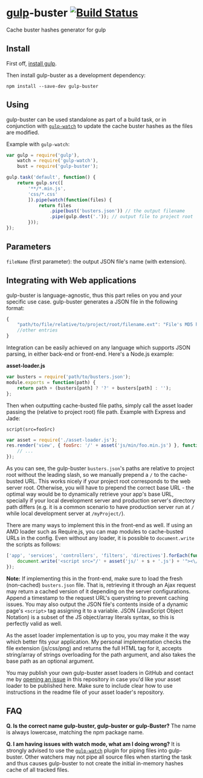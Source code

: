 # [gulp](https://github.com/gulpjs/gulp/)-buster [![Build Status](https://travis-ci.org/UltCombo/gulp-buster.png?branch=master)](https://travis-ci.org/UltCombo/gulp-buster)

Cache buster hashes generator for gulp

## Install

First off, [install gulp](https://github.com/gulpjs/gulp/blob/master/docs/getting-started.md).

Then install gulp-buster as a development dependency:

```
npm install --save-dev gulp-buster
```

## Using

gulp-buster can be used standalone as part of a build task, or in conjunction with [`gulp-watch`](https://npmjs.org/package/gulp-watch) to update the cache buster hashes as the files are modified.

Example with `gulp-watch`:

```js
var gulp = require('gulp'),
	watch = require('gulp-watch'),
	bust = require('gulp-buster');

gulp.task('default', function() {
	return gulp.src([
		'**/*.min.js',
		'css/*.css'
		]).pipe(watch(function(files) {
			return files
				.pipe(bust('busters.json')) // the output filename
				.pipe(gulp.dest('.')); // output file to project root
		}));
});
```

## Parameters

`fileName` (first parameter): the output JSON file's name (with extension).

## Integrating with Web applications

gulp-buster is language-agnostic, thus this part relies on you and your specific use case. gulp-buster generates a JSON file in the following format:

```js
{
	"path/to/file/relative/to/project/root/filename.ext": "File's MD5 hash",
	//other entries
}
```

Integration can be easily achieved on any language which supports JSON parsing, in either back-end or front-end. Here's a Node.js example:

**asset-loader.js**
```js
var busters = require('path/to/busters.json');
module.exports = function(path) {
	return path + (busters[path] ? '?' + busters[path] : '');
};
```

Then when outputting cache-busted file paths, simply call the asset loader passing the (relative to project root) file path. Example with Express and Jade:

```jade
script(src=fooSrc)
```

```js
var asset = require('./asset-loader.js');
res.render('view', { fooSrc: '/' + asset('js/min/foo.min.js') }, function(err, html) {
	// ...
});
```

As you can see, the gulp-buster `busters.json`'s paths are relative to project root without the leading slash, so we manually prepend a `/` to the cache-busted URL. This works nicely if your project root corresponds to the web server root. Otherwise, you will have to prepend the correct base URL - the optimal way would be to dynamically retrieve your app's base URL, specially if your local development server and production server's directory path differs (e.g. it is a common scenario to have production server run at `/` while local development server at `/myProject/`).

There are many ways to implement this in the front-end as well. If using an AMD loader such as Require.js, you can map modules to cache-busted URLs in the config. Even without any loader, it is possible to `document.write` the scripts as follows:

```js
['app', 'services', 'controllers', 'filters', 'directives'].forEach(function(s) {
	document.write('<script src="/' + asset('js/' + s + '.js') + '"><\/script>');
});
```

**Note:** If implementing this in the front-end, make sure to load the fresh (non-cached) `busters.json` file. That is, retrieving it through an Ajax request may return a cached version of it depending on the server configurations. Append a timestamp to the request URL's querystring to prevent caching issues. You may also output the JSON file's contents inside of a dynamic page's `<script>` tag assigning it to a variable. JSON (JavaScript Object Notation) is a subset of the JS object/array literals syntax, so this is perfectly valid as well.

As the asset loader implementation is up to you, you may make it the way which better fits your application. My personal implementation checks the file extension (js/css/png) and returns the full HTML tag for it, accepts string/array of strings overloading for the path argument, and also takes the base path as an optional argument.

You may publish your own gulp-buster asset loaders in GitHub and contact me by [opening an issue](https://github.com/UltCombo/gulp-buster/issues/new) in this repository in case you'd like your asset loader to be published here. Make sure to include clear how to use instructions in the readme file of your asset loader's repository.

## FAQ

**Q. Is the correct name gulp-buster, gulp-buster or gulp-Buster?**
The name is always lowercase, matching the npm package name.

**Q. I am having issues with watch mode, what am I doing wrong?**
It is strongly advised to use the [`gulp-watch`](https://npmjs.org/package/gulp-watch) plugin for piping files into gulp-buster. Other watchers may not pipe all source files when starting the task and thus causes gulp-buster to not create the initial in-memory hashes cache of all tracked files.

